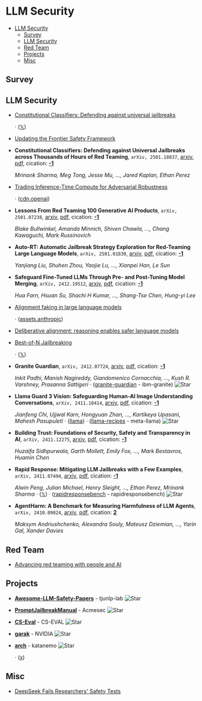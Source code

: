 # LLM Security

- [LLM Security](#llm-security) 
  - [Survey](#survey)
  - [LLM Security](#llm-security)
  - [Red Team](#red-team)
  - [Projects](#projects)
  - [Misc](#misc)


## Survey


## LLM Security

- [Constitutional Classifiers: Defending against universal jailbreaks](https://www.anthropic.com/research/constitutional-classifiers) 

	 · ([𝕏](https://x.com/AnthropicAI/status/1886452489681023333))
- [Updating the Frontier Safety Framework](https://deepmind.google/discover/blog/updating-the-frontier-safety-framework/) 
- **Constitutional Classifiers: Defending against Universal Jailbreaks 
  across Thousands of Hours of Red Teaming**, `arXiv, 2501.18837`, [arxiv](http://arxiv.org/abs/2501.18837v1), [pdf](http://arxiv.org/pdf/2501.18837v1.pdf), cication: [**-1**](None) 

	 *Mrinank Sharma, Meg Tong, Jesse Mu, ..., Jared Kaplan, Ethan Perez*
- [Trading Inference-Time Compute for Adversarial Robustness](https://openai.com/index/trading-inference-time-compute-for-adversarial-robustness/) 

	 · ([cdn.openai](https://cdn.openai.com/papers/trading-inference-time-compute-for-adversarial-robustness-20250121_1.pdf))
- **Lessons From Red Teaming 100 Generative AI Products**, `arXiv, 2501.07238`, [arxiv](http://arxiv.org/abs/2501.07238v1), [pdf](http://arxiv.org/pdf/2501.07238v1.pdf), cication: [**-1**](None) 

	 *Blake Bullwinkel, Amanda Minnich, Shiven Chawla, ..., Chang Kawaguchi, Mark Russinovich*
- **Auto-RT: Automatic Jailbreak Strategy Exploration for Red-Teaming Large 
  Language Models**, `arXiv, 2501.01830`, [arxiv](http://arxiv.org/abs/2501.01830v1), [pdf](http://arxiv.org/pdf/2501.01830v1.pdf), cication: [**-1**](None) 

	 *Yanjiang Liu, Shuhen Zhou, Yaojie Lu, ..., Xianpei Han, Le Sun*
- **Safeguard Fine-Tuned LLMs Through Pre- and Post-Tuning Model Merging**, `arXiv, 2412.19512`, [arxiv](http://arxiv.org/abs/2412.19512v1), [pdf](http://arxiv.org/pdf/2412.19512v1.pdf), cication: [**-1**](None) 

	 *Hua Farn, Hsuan Su, Shachi H Kumar, ..., Shang-Tse Chen, Hung-yi Lee*
- [Alignment faking in large language models](https://www.anthropic.com/research/alignment-faking) 

	 · ([assets.anthropic](https://assets.anthropic.com/m/983c85a201a962f/original/Alignment-Faking-in-Large-Language-Models-full-paper.pdf))
- [Deliberative alignment: reasoning enables safer language models](https://openai.com/index/deliberative-alignment/) 
- [Best-of-N Jailbreaking](https://jplhughes.github.io/bon-jailbreaking/) 

	 · ([𝕏](https://x.com/AnthropicAI/status/1867608917595107443))
- **Granite Guardian**, `arXiv, 2412.07724`, [arxiv](http://arxiv.org/abs/2412.07724v1), [pdf](http://arxiv.org/pdf/2412.07724v1.pdf), cication: [**-1**](None) 

	 *Inkit Padhi, Manish Nagireddy, Giandomenico Cornacchia, ..., Kush R. Varshney, Prasanna Sattigeri* · ([granite-guardian](https://github.com/ibm-granite/granite-guardian) - ibm-granite) ![Star](https://img.shields.io/github/stars/ibm-granite/granite-guardian.svg?style=social&label=Star)
- **Llama Guard 3 Vision: Safeguarding Human-AI Image Understanding 
  Conversations**, `arXiv, 2411.10414`, [arxiv](http://arxiv.org/abs/2411.10414v1), [pdf](http://arxiv.org/pdf/2411.10414v1.pdf), cication: [**-1**](None) 

	 *Jianfeng Chi, Ujjwal Karn, Hongyuan Zhan, ..., Kartikeya Upasani, Mahesh Pasupuleti* · ([llama](https://www.llama.com/trust-and-safety/)) · ([llama-recipes](https://github.com/meta-llama/llama-recipes/tree/main/recipes/responsible_ai/llama_guard) - meta-llama) ![Star](https://img.shields.io/github/stars/meta-llama/llama-recipes.svg?style=social&label=Star)
- **Building Trust: Foundations of Security, Safety and Transparency in AI**, `arXiv, 2411.12275`, [arxiv](http://arxiv.org/abs/2411.12275v1), [pdf](http://arxiv.org/pdf/2411.12275v1.pdf), cication: [**-1**](None) 

	 *Huzaifa Sidhpurwala, Garth Mollett, Emily Fox, ..., Mark Bestavros, Huamin Chen*
- **Rapid Response: Mitigating LLM Jailbreaks with a Few Examples**, `arXiv, 2411.07494`, [arxiv](http://arxiv.org/abs/2411.07494v1), [pdf](http://arxiv.org/pdf/2411.07494v1.pdf), cication: [**-1**](None) 

	 *Alwin Peng, Julian Michael, Henry Sleight, ..., Ethan Perez, Mrinank Sharma* · ([𝕏](https://x.com/AnthropicAI/status/1856752093945540673)) · ([rapidresponsebench](https://github.com/rapidresponsebench/rapidresponsebench) - rapidresponsebench) ![Star](https://img.shields.io/github/stars/rapidresponsebench/rapidresponsebench.svg?style=social&label=Star)
- **AgentHarm: A Benchmark for Measuring Harmfulness of LLM Agents**, `arXiv, 2410.09024`, [arxiv](http://arxiv.org/abs/2410.09024v2), [pdf](http://arxiv.org/pdf/2410.09024v2.pdf), cication: [**2**](https://scholar.google.com/scholar?cites=2401564792328774425&as_sdt=2005&sciodt=0,5&hl=en&oe=ASCII) 

	 *Maksym Andriushchenko, Alexandra Souly, Mateusz Dziemian, ..., Yarin Gal, Xander Davies*

## Red Team

- [Advancing red teaming with people and AI](https://openai.com/index/advancing-red-teaming-with-people-and-ai/) 

## Projects

- [**Awesome-LLM-Safety-Papers**](https://github.com/tjunlp-lab/Awesome-LLM-Safety-Papers) - tjunlp-lab ![Star](https://img.shields.io/github/stars/tjunlp-lab/Awesome-LLM-Safety-Papers.svg?style=social&label=Star) 
- [**PromptJailbreakManual**](https://github.com/Acmesec/PromptJailbreakManual) - Acmesec ![Star](https://img.shields.io/github/stars/Acmesec/PromptJailbreakManual.svg?style=social&label=Star) 
- [**CS-Eval**](https://github.com/CS-EVAL/CS-Eval) - CS-EVAL ![Star](https://img.shields.io/github/stars/CS-EVAL/CS-Eval.svg?style=social&label=Star) 
- [**garak**](https://github.com/NVIDIA/garak) - NVIDIA ![Star](https://img.shields.io/github/stars/NVIDIA/garak.svg?style=social&label=Star) 
- [**arch**](https://github.com/katanemo/arch) - katanemo ![Star](https://img.shields.io/github/stars/katanemo/arch.svg?style=social&label=Star) 

	 · ([x](https://x.com/salman_paracha/status/1848374304196719047))

## Misc

- [DeepSeek Fails Researchers' Safety Tests](https://www.pcmag.com/news/deepseek-fails-every-safety-test-thrown-at-it-by-researchers) 